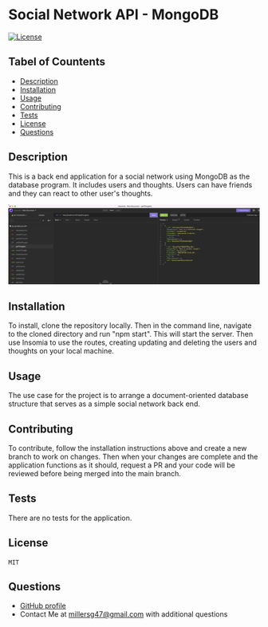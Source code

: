 # Social Network API - MongoDB

[![License](https://img.shields.io/badge/License-MIT-yellow.svg)](https://opensource.org/licenses/MIT)

## Tabel of Countents

- [Description](#description)
- [Installation](#installation)
- [Usage](#usage)
- [Contributing](#contributing)
- [Tests](#tests)
- [License](#license)
- [Questions](#questions)

## Description

This is a back end application for a social network using MongoDB as the database program. It includes users and thoughts. Users can have friends and they can react to other user's thoughts.

![Screenshot of the Insomnia application running the getThoughts route from the Social Network API application. ](./assets/social-network-API.png)

## Installation

To install, clone the repository locally. Then in the command line, navigate to the cloned directory and run "npm start". This will start the server. Then use Insomia to use the routes, creating updating and deleting the users and thoughts on your local machine.

## Usage

The use case for the project is to arrange a document-oriented database structure that serves as a simple social network back end.

## Contributing

To contribute, follow the installation instructions above and create a new branch to work on changes. Then when your changes are complete and the application functions as it should, request a PR and your code will be reviewed before being merged into the main branch.

## Tests

There are no tests for the application.

## License

    MIT

## Questions

- [GitHub profile](https://github.com/millersg47)
- Contact Me at millersg47@gmail.com with additional questions
